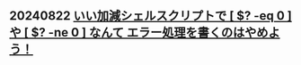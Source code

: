 ## 20240822 [いい加減シェルスクリプトで [ $? -eq 0 ] や [ $? -ne 0 ] なんて エラー処理を書くのはやめよう！](https://qiita.com/ko1nksm/items/09bd50e51cc8663a4f0e)
